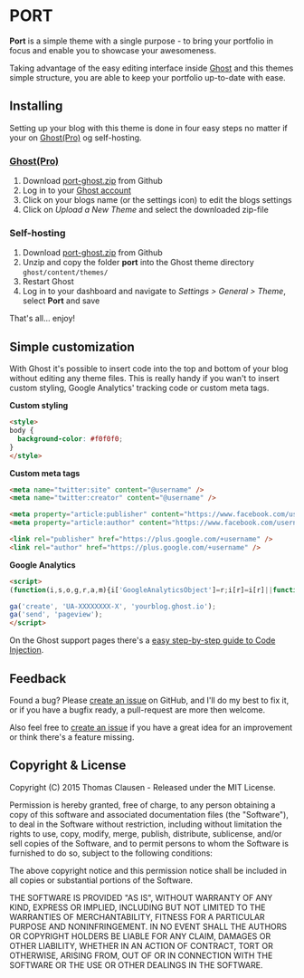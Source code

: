 # PORT

**Port** is a simple theme with a single purpose - to bring your portfolio in focus and enable you to showcase your awesomeness.

Taking advantage of the easy editing interface inside [Ghost](https://ghost.org) and this themes simple structure, you are able to keep your portfolio up-to-date with ease.

## Installing

Setting up your blog with this theme is done in four easy steps no matter if your on [Ghost(Pro)](https://ghost.org/pricing/) og self-hosting.

### [Ghost(Pro)](https://ghost.org/pricing/)
1. Download [port-ghost.zip](https://github.com/thomasclausen/port-ghost/blob/master/port-ghost.zip?raw=true) from Github
2. Log in to your [Ghost account](https://ghost.org/login/)
3. Click on your blogs name (or the settings icon) to edit the blogs settings
4. Click on *Upload a New Theme* and select the downloaded zip-file

### Self-hosting
1. Download [port-ghost.zip](https://github.com/thomasclausen/port-ghost/blob/master/port-ghost.zip?raw=true) from Github
2. Unzip and copy the folder **port** into the Ghost theme directory `ghost/content/themes/`
3. Restart Ghost
4. Log in to your dashboard and navigate to *Settings > General > Theme*, select **Port** and save

That's all... enjoy!

## Simple customization

With Ghost it's possible to insert code into the top and bottom of your blog without editing any theme files.
This is really handy if you wan't to insert custom styling, Google Analytics' tracking code or custom meta tags.

**Custom styling**
```html
<style>
body {
  background-color: #f0f0f0;
}
</style>
```

**Custom meta tags**
```html
<meta name="twitter:site" content="@username" />
<meta name="twitter:creator" content="@username" />

<meta property="article:publisher" content="https://www.facebook.com/username" />
<meta property="article:author" content="https://www.facebook.com/username" />

<link rel="publisher" href="https://plus.google.com/+username" />
<link rel="author" href="https://plus.google.com/+username" />
```

**Google Analytics**
```html
<script>
(function(i,s,o,g,r,a,m){i['GoogleAnalyticsObject']=r;i[r]=i[r]||function(){(i[r].q=i[r].q||[]).push(arguments)},i[r].l=1*new Date();a=s.createElement(o),m=s.getElementsByTagName(o)[0];a.async=1;a.src=g;m.parentNode.insertBefore(a,m)})(window,document,'script','//www.google-analytics.com/analytics.js','ga');

ga('create', 'UA-XXXXXXXX-X', 'yourblog.ghost.io');
ga('send', 'pageview');
</script>
```

On the Ghost support pages there's a [easy step-by-step guide to Code Injection](http://support.ghost.org/use-code-injection/).

## Feedback

Found a bug? Please [create an issue](https://github.com/thomasclausen/port-ghost/issues) on GitHub, and I'll do my best to fix it, or if you have a bugfix ready, a pull-request are more then welcome.

Also feel free to [create an issue](https://github.com/thomasclausen/port-ghost/issues) if you have a great idea for an improvement or think there's a feature missing.

## Copyright & License

Copyright (C) 2015 Thomas Clausen - Released under the MIT License.

Permission is hereby granted, free of charge, to any person obtaining a copy of this software and associated documentation files (the "Software"), to deal in the Software without restriction, including without limitation the rights to use, copy, modify, merge, publish, distribute, sublicense, and/or sell copies of the Software, and to permit persons to whom the Software is furnished to do so, subject to the following conditions:

The above copyright notice and this permission notice shall be included in all copies or substantial portions of the Software.

THE SOFTWARE IS PROVIDED "AS IS", WITHOUT WARRANTY OF ANY KIND, EXPRESS OR IMPLIED, INCLUDING BUT NOT LIMITED TO THE WARRANTIES OF MERCHANTABILITY, FITNESS FOR A PARTICULAR PURPOSE AND NONINFRINGEMENT. IN NO EVENT SHALL THE AUTHORS OR COPYRIGHT HOLDERS BE LIABLE FOR ANY CLAIM, DAMAGES OR OTHER LIABILITY, WHETHER IN AN ACTION OF CONTRACT, TORT OR OTHERWISE, ARISING FROM, OUT OF OR IN CONNECTION WITH THE SOFTWARE OR THE USE OR OTHER DEALINGS IN THE SOFTWARE.

